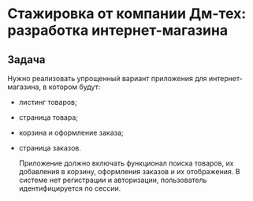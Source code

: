 # Стажировка от компании Дм-тех: разработка интернет-магазина

## Задача

Нужно реализовать упрощенный вариант приложения для интернет-магазина, в котором будут:

- листинг товаров;
- страница товара;
- корзина и оформление заказа;
- страница заказов.

  Приложение должно включать функционал поиска товаров, их добавления в корзину, оформления заказов и их отображения. В системе нет регистрации и авторизации, пользователь идентифицируется по сессии.
